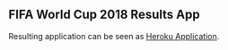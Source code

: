 ## FIFA World Cup 2018 Results App

Resulting application can be seen as [Heroku Application](https://aqueous-spire-90124.herokuapp.com/).
